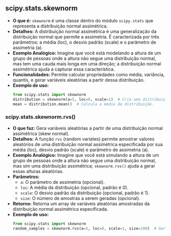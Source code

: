 ## scipy.stats.skewnorm
- **O que é:** `skewnorm` é uma classe dentro do módulo `scipy.stats` que representa a distribuição normal assimétrica.
- **Detalhes:** A distribuição normal assimétrica é uma generalização da distribuição normal que permite a assimetria. É caracterizada por três parâmetros: a média (loc), o desvio padrão (scale) e o parâmetro de assimetria (a).
- **Exemplo Analógico:** Imagine que você está modelando a altura de um grupo de pessoas onde a altura não segue uma distribuição normal, mas tem uma cauda mais longa em uma direção; a distribuição normal assimétrica ajuda a capturar essa característica.
- **Funcionalidades:** Permite calcular propriedades como média, variância, quantis, e gerar variáveis aleatórias a partir dessa distribuição.
- **Exemplo de uso:**
  ```python
  from scipy.stats import skewnorm
  distribution = skewnorm(a=5, loc=0, scale=1)  # Cria uma distribuição normal assimétrica.
  mean = distribution.mean()  # Calcula a média da distribuição.
  ```

### scipy.stats.skewnorm.rvs()
- **O que faz:** Gera variáveis aleatórias a partir de uma distribuição normal assimétrica (skew normal).
- **Detalhes:** A função `rvs` (random variates) permite amostrar valores aleatórios de uma distribuição normal assimétrica especificada por sua média (loc), desvio padrão (scale) e parâmetro de assimetria (a).
- **Exemplo Analógico:** Imagine que você está simulando a altura de um grupo de pessoas onde a altura não segue uma distribuição normal, mas sim uma distribuição assimétrica; `skewnorm.rvs()` ajuda a gerar essas alturas aleatórias.
- **Parâmetros:** 
  - `a`: O parâmetro de assimetria (opcional).
  - `loc`: A média da distribuição (opcional, padrão é 0).
  - `scale`: O desvio padrão da distribuição (opcional, padrão é 1).
  - `size`: O número de amostras a serem geradas (opcional).
- **Retorno:** Retorna um array de variáveis aleatórias amostradas da distribuição normal assimétrica especificada.
- **Exemplo de uso:**
  ```python
  from scipy.stats import skewnorm
  random_samples = skewnorm.rvs(a=5, loc=0, scale=1, size=100)  # Gera 100 amostras de uma distribuição normal assimétrica.
  ```